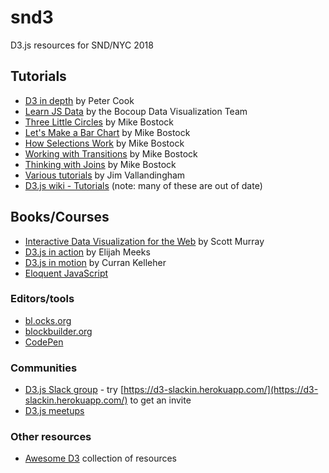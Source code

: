 # snd3

D3.js resources for SND/NYC 2018

## Tutorials

* [D3 in depth](http://d3indepth.com/) by Peter Cook
* [Learn JS Data](http://learnjsdata.com/) by the Bocoup Data Visualization Team
* [Three Little Circles](https://bost.ocks.org/mike/circles/) by Mike Bostock
* [Let's Make a Bar Chart](https://bost.ocks.org/mike/bar/) by Mike Bostock
* [How Selections Work](https://bost.ocks.org/mike/selection/) by Mike Bostock
* [Working with Transitions](https://bost.ocks.org/mike/transition/) by Mike Bostock
* [Thinking with Joins](https://bost.ocks.org/mike/join/) by Mike Bostock
* [Various tutorials](http://vallandingham.me/) by Jim Vallandingham
* [D3.js wiki - Tutorials](https://github.com/d3/d3/wiki/Tutorials) (note: many of these are out of date)

## Books/Courses

* [Interactive Data Visualization for the Web](http://alignedleft.com/work/d3-book-2e) by Scott Murray
* [D3.js in action](https://www.manning.com/books/d3js-in-action-second-edition) by Elijah Meeks
* [D3.js in motion](https://www.manning.com/livevideo/d3-js-in-motion) by Curran Kelleher
* [Eloquent JavaScript](https://eloquentjavascript.net/)

### Editors/tools

* [bl.ocks.org](https://bl.ocks.org/)
* [blockbuilder.org](http://blockbuilder.org/)
* [CodePen](https://codepen.io/)

### Communities

* [D3.js Slack group](https://d3js.slack.com) - try [https://d3-slackin.herokuapp.com/](https://d3-slackin.herokuapp.com/) to get an invite
* [D3.js meetups](https://www.meetup.com/topics/d3-js/all/)

### Other resources

* [Awesome D3](https://github.com/wbkd/awesome-d3/) collection of resources
